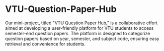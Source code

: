 # VTU-Question-Paper-Hub
Our mini-project, titled "VTU Question Paper Hub," is a collaborative effort aimed at developing a user-friendly platform for VTU students to access semester-end question papers. The platform is designed to categorize question papers based on year, semester, and subject code, ensuring easy retrieval and convenience for students.
